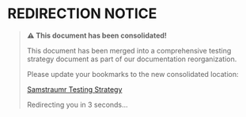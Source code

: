 # REDIRECTION NOTICE

> **⚠️ This document has been consolidated!**
> 
> This document has been merged into a comprehensive testing strategy document as part of our documentation reorganization.
> 
> Please update your bookmarks to the new consolidated location: 
> 
> [Samstraumr Testing Strategy](TestingStrategy.md)
>
> Redirecting you in 3 seconds...
>
> <meta http-equiv="refresh" content="3;url=TestingStrategy.md">
